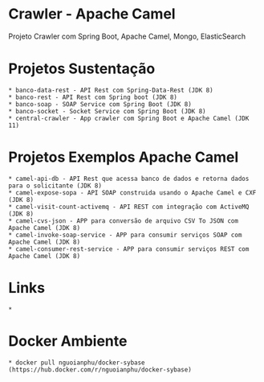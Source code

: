 # Crawler - Apache Camel 
Projeto Crawler com Spring Boot, Apache Camel, Mongo, ElasticSearch

# Projetos Sustentação
    
    * banco-data-rest - API Rest com Spring-Data-Rest (JDK 8)
    * banco-rest - API Rest com Spring boot (JDK 8)
    * banco-soap - SOAP Service com Spring Boot (JDK 8)
    * banco-socket - Socket Service com Spring Boot (JDK 8)
    * central-crawler - App crawler com Spring Boot e Apache Camel (JDK 11)
    
# Projetos Exemplos Apache Camel
    
    * camel-api-db - API Rest que acessa banco de dados e retorna dados para o solicitante (JDK 8)
    * camel-expose-sopa - API SOAP construida usando o Apache Camel e CXF (JDK 8)
    * camel-visit-count-activemq - API REST com integração com ActiveMQ (JDK 8)
    * camel-cvs-json - APP para conversão de arquivo CSV To JSON com Apache Camel (JDK 8)
    * camel-invoke-soap-service - APP para consumir serviços SOAP com Apache Camel (JDK 8)
    * camel-consumer-rest-service - APP para consumir serviços REST com Apache Camel (JDK 8)
   
# Links 

    *

# Docker Ambiente
    
    * docker pull nguoianphu/docker-sybase (https://hub.docker.com/r/nguoianphu/docker-sybase)
